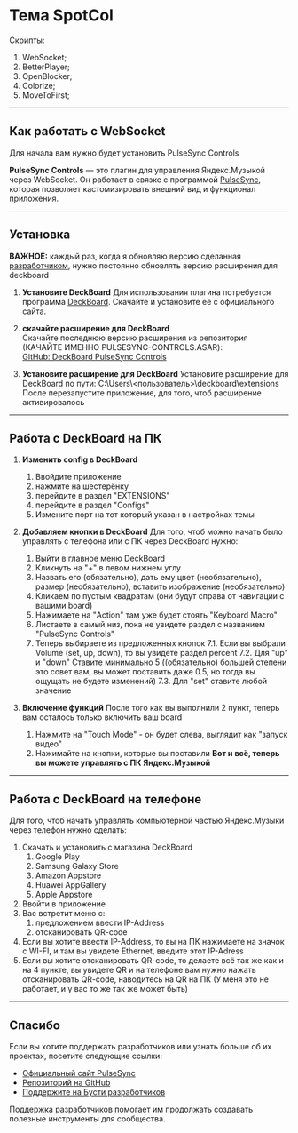 <HTML>
<h1>Тема SpotCol</h1>
Скрипты:

1. WebSocket;
2. BetterPlayer;
3. OpenBlocker;
4. Colorize;
5. MoveToFirst;

---

## Как работать с WebSocket 
Для начала вам нужно будет установить PulseSync Controls

**PulseSync Controls** — это плагин для управления Яндекс.Музыкой через WebSocket. Он работает в связке с программой [PulseSync](https://pulsesync.dev/), которая позволяет кастомизировать внешний вид и функционал приложения.

---

## Установка
**ВАЖНОЕ:**
каждый раз, когда я обновляю версию сделанная [разработчиком](https://github.com/WolfySoCute), нужно постоянно обновлять версию расширения для deckboard
1. **Установите DeckBoard**
   Для использования плагина потребуется программа [DeckBoard](https://www.deckboard.app/). Скачайте и установите её с официального сайта.

2. **скачайте расширение для DeckBoard**  
   Скачайте последнюю версию расширения из репозитория (КАЧАЙТЕ ИМЕННО PULSESYNC-CONTROLS.ASAR):  
   [GitHub: DeckBoard PulseSync Controls](https://github.com/WolfySoCute/deckboard-pulsesync-controls/releases/latest/)

3. **Установите расширение для DeckBoard**
    Установите расширение для DeckBoard по пути: C:\Users\\<пользователь>\deckboard\extensions
    После перезапустите приложение, для того, чтоб расширение активировалось

---

## Работа с DeckBoard на ПК

1. **Изменить config в DeckBoard**
    1. Ввойдите приложение
    2. нажмите на шестерёнку
    3. перейдите в раздел "EXTENSIONS"
    4. перейдите в раздел "Configs"
    5. Измените порт на тот который указан в настройках темы

2. **Добавляем кнопки в DeckBoard**
    Для того, чтоб можно начать было управлять с телефона или с ПК через DeckBoard нужно:
    1. Выйти в главное меню DeckBoard
    2. Кликнуть на "+" в левом нижнем углу
    3. Назвать его (обязательно), дать ему цвет (необязательно), размер (необязательно), вставить изображение (необязательно)
    4. Кликаем по пустым квадратам (они будут справа от навигации с вашими board)
    5. Нажимаете на "Action" там уже будет стоять "Keyboard Macro"
    6. Листаете в самый низ, пока не увидете раздел с названием "PulseSync Controls"
    7. Теперь выбираете из предложенных кнопок
        7.1. Если вы выбрали Volume (set, up, down), то вы увидете раздел percent
        7.2. Для "up" и "down" Ставите минимально 5 ((обязательно) большей степени это совет вам, вы может поставить даже 0.5, но тогда вы ощущать не будете изменений)
        7.3. Для "set" ставите любой значение
3. **Включение функций**
    После того как вы выполнили 2 пункт, теперь вам осталось только включить ваш board
    1. Нажмите на "Touch Mode" - он будет слева, выглядит как "запуск видео"
    2. Нажимайте на кнопки, которые вы поставили
**Вот и всё, теперь вы можете управлять с ПК Яндекс.Музыкой**

---
## Работа с DeckBoard на телефоне
Для того, чтоб начать управлять компьютерной частью Яндекс.Музыки через телефон нужно сделать:
1. Скачать и установить с магазина DeckBoard
    1. Google Play
    2. Samsung Galaxy Store
    3. Amazon Appstore
    4. Huawei AppGallery
    5. Apple Appstore
2. Ввойти в приложение
3. Вас встретит меню с:
    1. предложением ввести IP-Address
    2. отсканировать QR-code
4. Если вы хотите ввести IP-Address, то вы на ПК нажимаете на значок с WI-FI, и там вы увидете Ethernet, введите этот IP-Adress
5.  Если вы хотите отсканировать QR-code, то делаете всё так же как и на 4 пункте, вы увидете QR и на телефоне вам нужно нажать отсканировать QR-code, наводитесь на QR на ПК (У меня это не работает, и у вас то же так же может быть)
---
## Спасибо

Если вы хотите поддержать разработчиков или узнать больше об их проектах, посетите следующие ссылки:
- [Официальный сайт PulseSync](https://pulsesync.dev)
- [Репозиторий на GitHub](https://github.com/PulseSync-LLC/YMusic-DRPC)  
- [Поддержите на Бусти разработчиков](https://boosty.to/evt)

Поддержка разработчиков помогает им продолжать создавать полезные инструменты для сообщества.
</HTML>